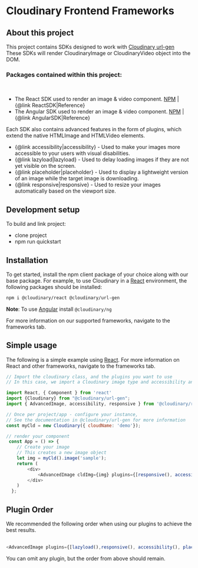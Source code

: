 # Cloudinary Frontend Frameworks

## About this project

This project contains SDKs designed to work with [Cloudinary url-gen](https://github.com/cloudinary/js-url-gen) </br>
These SDKs will render CloudinaryImage or CloudinaryVideo object into the DOM.

### Packages contained within this project:
<br />
 
- The React SDK used to render an image & video component. [NPM](https://www.npmjs.com/package/@cloudinary/react)  |     {@link ReactSDK|Reference} 
- The Angular SDK used to render an image & video component. [NPM](https://www.npmjs.com/package/@cloudinary/ng
) |  {@link AngularSDK|Reference} 
 
                                                
Each SDK also contains advanced features in the form of plugins, which extend the native HTMLImage and HTMLVideo elements.

- {@link accessibility|accessibility} - Used to make your images more accessible to your users with visual disabilities. 
- {@link lazyload|lazyload} - Used to delay loading images if they are not yet visible on the screen.
- {@link placeholder|placeholder} - Used to display a lightweight version of an image while the target image is downloading.
- {@link responsive|responsive} - Used to resize your images automatically based on the viewport size.

## Development setup
To build and link project: 
- clone project
- npm run quickstart


## Installation
To get started, install the npm client package of your choice along with our base package.
For example, to use Cloudinary in a [React](https://cloudinary.com/documentation/react2_integration) environment, the following packages should be installed:
   
```bash
npm i @cloudinary/react @cloudinary/url-gen
```

**Note**: To use [Angular](https://cloudinary.com/documentation/angular2_integration) install `@cloudinary/ng` 

For more information on our supported frameworks, navigate to the frameworks tab.

## Simple usage
The following is a simple example using [React](https://cloudinary.com/documentation/react2_integration).
For more information on React and other frameworks, navigate to the frameworks tab. 
```javascript
// Import the cloudinary class, and the plugins you want to use
// In this case, we import a Cloudinary image type and accessibility and responsive.

import React, { Component } from 'react'
import {Cloudinary} from "@cloudinary/url-gen";
import { AdvancedImage, accessibility, responsive } from '@cloudinary/react';

// Once per project/app - configure your instance,
// See the documentation in @cloudinary/url-gen for more information 
const myCld = new Cloudinary({ cloudName: 'demo'});

// render your component
 const App = () => {
    // Create your image
    // This creates a new image object
    let img = myCld().image('sample');
    return (
        <div>
            <AdvancedImage cldImg={img} plugins={[responsive(), accessibility()]}/>
        </div>
    )
  };
```

## Plugin Order

<div>
We recommended the following order when using our plugins to achieve the best results. 
<br/><br/>

```javascript
<AdvancedImage plugins={[lazyload(),responsive(), accessibility(), placeholder()]}/>
```

You can omit any plugin, but the order from above should remain.
</div>
